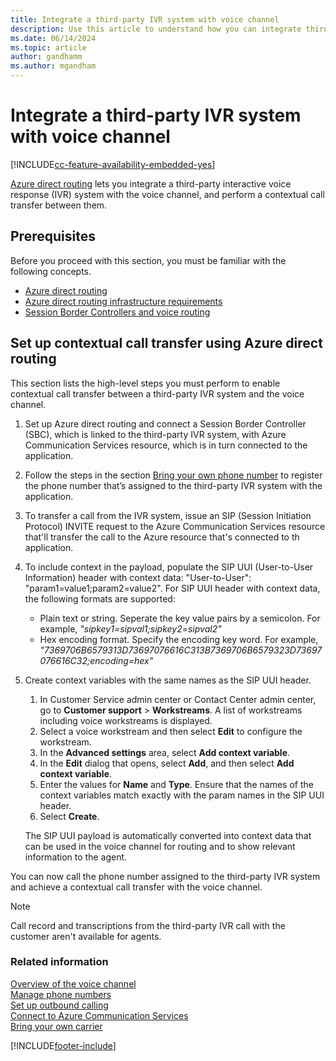 ```yaml
---
title: Integrate a third-party IVR system with voice channel
description: Use this article to understand how you can integrate third-party IVR systems with the voice channel and set up contextual call transfer via Azure direct routing.
ms.date: 06/14/2024
ms.topic: article
author: gandhamm
ms.author: mgandham
---
```


# Integrate a third-party IVR system with voice channel


[!INCLUDE[cc-feature-availability-embedded-yes](../../includes/cc-feature-availability-embedded-yes.md)]


[Azure direct routing](/azure/communication-services/concepts/telephony-sms/telephony-concept#azure-direct-routing) lets you integrate a third-party interactive voice response (IVR) system with the voice channel, and perform a contextual call transfer between them.

## Prerequisites

Before you proceed with this section, you must be familiar with the following concepts.
- [Azure direct routing](/azure/communication-services/concepts/telephony-sms/telephony-concept#azure-direct-routing)
- [Azure direct routing infrastructure requirements](/azure/communication-services/concepts/telephony-sms/direct-routing-infrastructure)
- [Session Border Controllers and voice routing](/azure/communication-services/concepts/telephony-sms/direct-routing-provisioning)

## Set up contextual call transfer using Azure direct routing

This section lists the high-level steps you must perform to enable contextual call transfer between a third-party IVR system and the voice channel.

1. Set up Azure direct routing and connect a Session Border Controller (SBC), which is linked to the third-party IVR system, with Azure Communication Services resource, which is in turn connected to the application.


2. Follow the steps in the section [Bring your own phone number](voice-channel-bring-your-own-number.md) to register the phone number that’s assigned to the third-party IVR system with the application.

3. To transfer a call from the IVR system, issue an SIP (Session Initiation Protocol) INVITE request to the Azure Communication Services resource that'll transfer the call to the Azure resource that's connected to th application.

4. To include context in the payload, populate the SIP UUI (User-to-User Information) header with context data: "User-to-User": "param1=value1;param2=value2". For SIP UUI header with context data, the following formats are supported:

      - Plain text or string. Seperate the key value pairs by a semicolon.
         For example, <i>"sipkey1=sipval1;sipkey2=sipval2"</i>
      - Hex encoding format. Specify the encoding key word. For example,
        <i> "7369706B6579313D73697076616C313B7369706B6579323D73697076616C32;encoding=hex"</i>
       
5. Create context variables with the same names as the SIP UUI header.

    1. In Customer Service admin center or Contact Center admin center, go to **Customer support** > **Workstreams**. A list of workstreams including voice workstreams is displayed.
    2. Select a voice workstream and then select **Edit** to configure the workstream.
    3. In the **Advanced settings** area, select **Add context variable**.
    4. In the **Edit** dialog that opens, select **Add**, and then select **Add context variable**.
    5. Enter the values for **Name** and **Type**. Ensure that the names of the context variables match exactly with the param names in the SIP UUI header.
    6. Select **Create**.
    
    The SIP UUI payload is automatically converted into context data that can be used in the voice channel for routing and to show relevant information to the agent.

You can now call the phone number assigned to the third-party IVR system and achieve a contextual call transfer with the voice channel.

> [!NOTE]
> Call record and transcriptions from the third-party IVR call with the customer aren't available for agents.


### Related information

[Overview of the voice channel](voice-channel.md)  
[Manage phone numbers](voice-channel-manage-phone-numbers.md)  
[Set up outbound calling](voice-channel-outbound-calling.md)  
[Connect to Azure Communication Services](voice-channel-acs-resource.md)  
[Bring your own carrier](voice-channel-bring-your-own-number.md)  

[!INCLUDE[footer-include](../../includes/footer-banner.md)]
